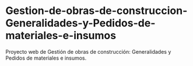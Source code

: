 # Gestion-de-obras-de-construccion-Generalidades-y-Pedidos-de-materiales-e-insumos
Proyecto web de Gestión de obras de construcción: Generalidades y Pedidos de materiales e insumos.

